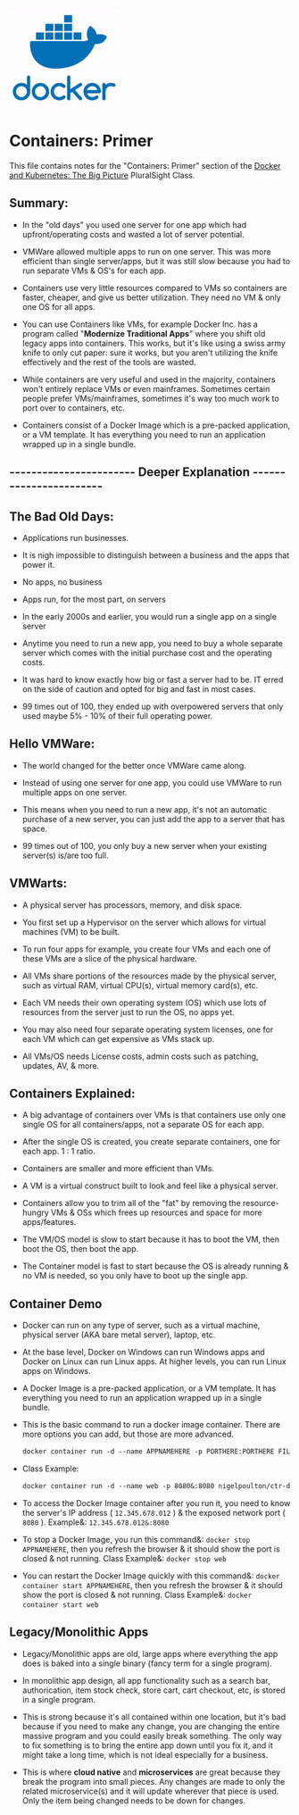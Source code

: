 ![Docker Logo](/images/docker-logo.png)

# Containers&colon; Primer

This file contains notes for the "Containers: Primer" section of the [Docker and Kubernetes&colon; The Big Picture](https://app.pluralsight.com/library/courses/docker-kubernetes-big-picture/table-of-contents) PluralSight Class.

## Summary&colon;

- In the "old days" you used one server for one app which had upfront/operating costs and wasted a lot of server potential.

- VMWare allowed multiple apps to run on one server. This was more efficient than single server/apps, but it was still slow because you had to run separate VMs & OS's for each app.

- Containers use very little resources compared to VMs so containers are faster, cheaper, and give us better utilization. They need no VM & only one OS for all apps.

- You can use Containers like VMs, for example Docker Inc. has a program called "**Modernize Traditional Apps**" where you shift old legacy apps into containers. This works, but it's like using a swiss army knife to only cut paper: sure it works, but you aren't utilizing the knife effectively and the rest of the tools are wasted.

- While containers are very useful and used in the majority, containers won't entirely replace VMs or even mainframes. Sometimes certain people prefer VMs/mainframes, sometimes it's way too much work to port over to containers, etc.

- Containers consist of a Docker Image which is a pre-packed application, or a VM template. It has everything you need to run an application wrapped up in a single bundle.

## ----------------------- Deeper Explanation -----------------------

## The Bad Old Days&colon;

- Applications run businesses.

- It is nigh impossible to distinguish between a business and the apps that power it.

- No apps, no business

- Apps run, for the most part, on servers

- In the early 2000s and earlier, you would run a single app on a single server

- Anytime you need to run a new app, you need to buy a whole separate server which comes with the initial purchase cost and the operating costs.

- It was hard to know exactly how big or fast a server had to be. IT erred on the side of caution and opted for big and fast in most cases.

- 99 times out of 100, they ended up with overpowered servers that only used maybe 5% - 10% of their full operating power.

## Hello VMWare&colon;

- The world changed for the better once VMWare came along.

- Instead of using one server for one app, you could use VMWare to run multiple apps on one server.

- This means when you need to run a new app, it's not an automatic purchase of a new server, you can just add the app to a server that has space.

- 99 times out of 100, you only buy a new server when your existing server(s) is/are too full.

## VMWarts&colon;

- A physical server has processors, memory, and disk space.

- You first set up a Hypervisor on the server which allows for virtual machines (VM) to be built.

- To run four apps for example, you create four VMs and each one of these VMs are a slice of the physical hardware.

- All VMs share portions of the resources made by the physical server, such as virtual RAM, virtual CPU(s), virtual memory card(s), etc.

- Each VM needs their own operating system (OS) which use lots of resources from the server just to run the OS, no apps yet.

- You may also need four separate operating system licenses, one for each VM which can get expensive as VMs stack up.

- All VMs/OS needs License costs, admin costs such as patching, updates, AV, & more.

## Containers Explained&colon;

- A big advantage of containers over VMs is that containers use only one single OS for all containers/apps, not a separate OS for each app.

- After the single OS is created, you create separate containers, one for each app. 1 : 1 ratio.

- Containers are smaller and more efficient than VMs.

- A VM is a virtual construct built to look and feel like a physical server.

- Containers allow you to trim all of the "fat" by removing the resource-hungry VMs & OSs which frees up resources and space for more apps/features.

- The VM/OS model is slow to start because it has to boot the VM, then boot the OS, then boot the app.

- The Container model is fast to start because the OS is already running & no VM is needed, so you only have to boot up the single app.

## Container Demo

- Docker can run on any type of server, such as a virtual machine, physical server (AKA bare metal server), laptop, etc.

- At the base level, Docker on Windows can run Windows apps and Docker on Linux can run Linux apps. At higher levels, you can run Linux apps on Windows.

- A Docker Image is a pre-packed application, or a VM template. It has everything you need to run an application wrapped up in a single bundle.

- This is the basic command to run a docker image container. There are more options you can add, but those are more advanced.

    ```dockerfile
    docker container run -d --name APPNAMEHERE -p PORTHERE:PORTHERE FILEPATHHERE:TAGHERE
    ```

- Class Example&colon;

    ```dockerfile
    docker container run -d --name web -p 8080&:8080 nigelpoulton/ctr-demo&:1
    ```

- To access the Docker Image container after you run it, you need to know the server's IP address ( `12.345.678.012` ) & the exposed network port ( `8080` ). Example&: `12.345.678.012&:8080`

- To stop a Docker Image, you run this command&: `docker stop APPNAMEHERE`, then you refresh the browser & it should show the port is closed & not running. Class Example&: `docker stop web`

- You can restart the Docker Image quickly with this command&: `docker container start APPNAMEHERE`, then you refresh the browser & it should show the port is closed & not running. Class Example&: `docker container start web`

## Legacy/Monolithic Apps

- Legacy/Monolithic apps are old, large apps where everything the app does is baked into a single binary (fancy term for a single program).

- In monolithic app design, all app functionality such as a search bar, authorication, item stock check, store cart, cart checkout, etc, is stored in a single program.

- This is strong because it's all contained within one location, but it's bad because if you need to make any change, you are changing the entire massive program and you could easily break something. The only way to fix something is to bring the entire app down until you fix it, and it might take a long time, which is not ideal especially for a business.

- This is where **cloud native** and **microservices** are great because they break the program into small pieces. Any changes are made to only the related microservice(s) and it will update wherever that piece is used. Only the item being changed needs to be down for changes.
